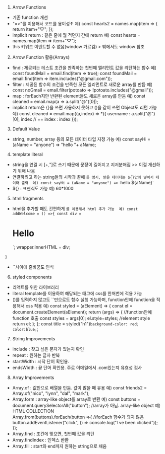 1. Arrow Functions 
- 기존 function 개선 
- "=>"를 이용해서 코드를 용이성↑
예) const hearts2 = names.map(item => {
    return item+"♡";
});
- implicit return : 같은 줄에 뭘 적던지 간에 return 
예) const hearts = names.map(item => item+"♡"); 
- this 키워드 이벤트할 수 없음(window 가르킴) > 밖에서도 window 참조

2. Arrow Function 활용(Arrays) 
- find : 제공되는 테스트 조건을 만족하는 첫번째 엘리먼트 값을 리턴하는 함수
예) const foundMail = email.find(item => true);
const foundMail = email.find(item => item.includes("@gmail.com")); 
- filter : 제공된 함수의 조건을 만족한 모든 엘리먼트로 새로운 array를 만듬
예) const noGmail = email.filter(potoato => !potoato.includes("@gmail"));
- map : forEach지만 반환된 element들도 새로운 array를 만듬 
예) const cleaned = email.map(a => a.split("@")[0]);
- implicit return은 {}을 쓰면 사용하지 못하고 ()을 같이 쓰면 Object도 리턴 가능
예) const cleaned = email.map((a,index) => *({
    username : a.split("@")[0], 
    index // == index : index
})); 

3. Default Value
- string, number, array 등의 모든 데이터 타입 지정 가능 
예) const sayHi = (aName = "anyone") => "hello "+ aName;  

4. template literal 
- string을 연결 시 [+,"]로 쓰기 때문에 문장이 길어지고 지저분해짐 >> 이걸 개선하기 위해 나옴 
- 연결하려고 하는 string들의 시작과 끝에 `를 명시, 받은 데이터는 ${}안에 넣어서 데이터 출력 
예) const sayHi = (aName = "anyone") => `hello ${aName}`
- ${} : 표현식도 가능 예) 60*1000

5. html fragments 
- html을 추가할 때도 간편하게 `를 이용해서 html 추가 가능 
예) const addWelcome = () =>{
    const div = `
    <div class="hello">
        <h1 class="title">Hello</h1>
    </div>
    `;
    wrapper.innerHTML = div;
}
- ``사이에 줄바꿈도 인식 

6. styled components 
- 리액트를 위한 라이브러리 
- literal template를 이용하여 해당되는 태그에 css를 한꺼번에 적용 가능 
- ()를 입력하지 않고도 ``만으로도 함수 실행 가능하며, function안에 function을 적용해서 css 적용 
예) const styled = (aElement) => {
    const el = document.createElement(aElement); 
    return (args) => { //function안에 function 호출
        const styles = args[0];
        el.style=styles; //element style 
        return el;
    }; 
}; 
const title = styled("h1")`
    background-color: red;
    color:blue;
`;  

7. String Improvements 
- include : 찾고 싶은 문자가 있는지 확인 
- repeat : 원하는 글자 반복 
- startWidth : 시작 단어 확인용. 
- endsWidth : 끝 단어 확인용. 주로 이메일에서 .com있는지 유효성 검사 

8. Array Improvements 
- Array.of : 값만으로 배열을 만듬. 값이 많을 때 유용 
예) const friends2 = Array.of("nico", "lynn", "dal", "mark"); 
- Array.form : array-like object를 array로 반환 
예) const buttons = document.querySelectorAll("button"); //array가 아님. array-like object 예) HTML COLLECTION  
Array.from(buttons).forEach(button =>{ //forEach 함수가 되지 않음
    button.addEventListener("click", () => console.log("I ve been clicked"));
});
- Array.find : 조건에 맞으면, 첫번째 값을 리턴 
- Array.findIndex : 인덱스 반환 
- Array.fill : start와 end까지 원하는 string으로 채움 

